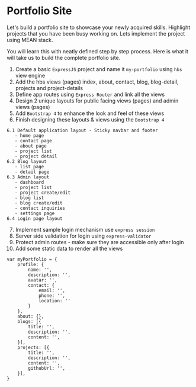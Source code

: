 # Portfolio Site

Let's build a portfolio site to showcase your newly acquired skills. Highlight projects that you have been busy working on. Lets implement the project using MEAN stack. 

You will learn this with neatly defined step by step process. Here is what it will take us to build the complete portfolio site.

 1. Create a basic `ExpressJS` project and name it `my-portfolio` using `hbs` view engine
 2. Add the hbs views (pages) index, about, contact, blog, blog-detail, projects and project-details
 3. Define app routes using `Express Router` and link all the views
 4. Design 2 unique layouts for public facing views (pages) and admin views (pages)
 5. Add `Bootstrap 4` to enhance the look and feel of these views
 6. Finish designing these layouts & views using the `Bootstrap 4` 
 ```
6.1 Default application layout - Sticky navbar and footer
	- home page
	- contact page
	- about page
	- project list
	- project detail
6.2 Blog layout
	- list page
	- detail page
6.3 Admin layout
	- dashboard
	- project list
	- project create/edit
	- blog list
	- blog create/edit
	- contact inquiries
	- settings page
6.4 Login page layout
```

7. Implement sample login mechanism use `express session`
8. Server side validation for login using `express-validator`
9. Protect admin routes - make sure they are accessible only after login
10. Add some static data to render all the views
```
var myPortfolio = {
	profile: {
		name: '',
		description: '',
		avatar: '',
		contact: {
			email: '',
			phone: '',
			location: ''
		}
	},
	about: {},
	blogs: [{
		title: '',
		description: '',
		content: '',
	}],
	projects: [{
		title: '',
		description: '',
		content: '',
		githubUrl: '',
	}],
}
```